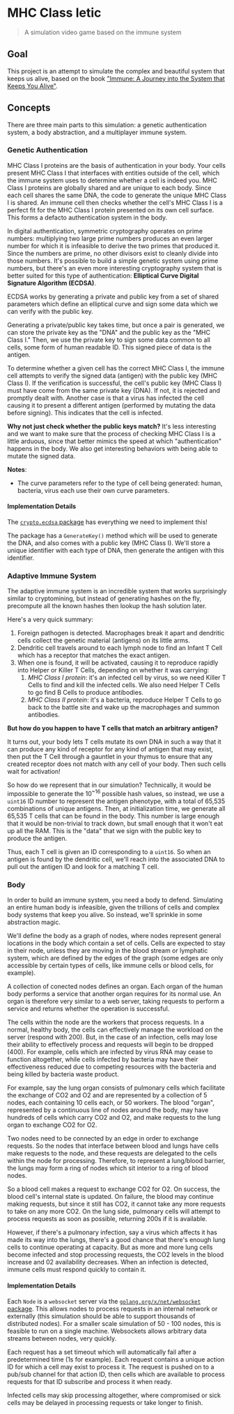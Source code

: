# MHC Class Ietic
> A simulation video game based on the immune system

## Goal
This project is an attempt to simulate the complex and beautiful system that 
keeps us alive, based on the book ["Immune: A Journey into the System that
Keeps You Alive"](https://www.philippdettmer.net/immune).

## Concepts
There are three main parts to this simulation: a genetic authentication 
system, a body abstraction, and a multiplayer immune system.

### Genetic Authentication
MHC Class I proteins are the basis of authentication in your body. Your cells
present MHC Class I that interfaces with entities outside of the cell, which the
immune system uses to determine whether a cell is indeed you. MHC Class I
proteins are globally shared and are unique to each body. Since each cell shares
the same DNA, the code to generate the unique MHC Class I is shared. An immune
cell then checks whether the cell's MHC Class I is a perfect fit for the MHC
Class I protein presented on its own cell surface. This forms a defacto
authentication system in the body. 

In digital authentication, symmetric cryptography operates on prime
numbers: multiplying two large prime numbers produces an even larger number 
for which it is infeasible to derive the two primes that produced it. Since
the numbers are prime, no other divisors exist to cleanly divide into those
numbers. It's possible to build a simple genetic system using prime numbers,
but there's an even more interesting cryptography system that is better suited
for this type of authentication:
**Elliptical Curve Digital Signature Algorithm (ECDSA)**.

ECDSA works by generating a private and public key from a set of shared
parameters which define an elliptical curve and sign some data which we can
verify with the public key.

Generating a private/public key takes time, but once a pair is generated,
we can store the private key as the "DNA" and the public key as the "MHC Class I."
Then, we use the private key to sign some data common to all cells, some form of
human readable ID. This signed piece of data is the antigen.

To determine whether a given cell has the correct MHC Class I, the immune cell 
attempts to verify the signed data (antigen) with the public key
(MHC Class I). If the verification is successful, the cell's public key
(MHC Class I) must have come from the same private key (DNA). If not, it is
rejected and promptly dealt with. Another case is that a virus has infected the
cell causing it to present a different antigen (performed by mutating the
data before signing). This indicates that the cell is infected.

**Why not just check whether the public keys match?**
It's less interesting and we want to make sure that the process of checking
MHC Class I is a little arduous, since that better mimics the speed at which
"authentication" happens in the body. We also get interesting behaviors
with being able to mutate the signed data.

**Notes**:

- The curve parameters refer to the type of cell being generated: human,
bacteria, virus each use their own curve parameters. 


#### Implementation Details
The [`crypto.ecdsa` package](https://pkg.go.dev/crypto/ecdsa) has everything we
need to implement this!

The package has a `GenerateKey()` method which will be used to generate the
DNA, and also comes with a public key (MHC Class I). We'll store a unique
identifier with each type of DNA, then generate the antigen with this
identifier.

### Adaptive Immune System

The adaptive immune system is an incredible system that works surprisingly
similar to cryptomining, but instead of generating hashes on the fly,
precompute all the known hashes then lookup the hash solution later. 

Here's a very quick summary:

1. Foreign pathogen is detected. Macrophages break it apart and dendritic cells
   collect the genetic material (antigens) on its little arms.
1. Dendritic cell travels around to each lymph node to find an Infant T Cell
   which has a receptor that matches the exact antigen.
1. When one is found, it will be activated, causing it to reproduce rapidly into
   Helper or Killer T Cells, depending on whether it was carrying:
   1. *MHC Class I protein*: it's an infected cell by virus, so we need Killer T 
      Cells to find and kill the infected cells. We also need Helper T Cells to
      go find B Cells to produce antibodies.
   1. *MHC Class II protein*: it's a bacteria, reproduce Helper T Cells to go
      back to the battle site and wake up the macrophages and summon antibodies.

**But how do you happen to have T cells that match an arbitrary antigen?**

It turns out, your body lets T cells mutate its own DNA in such a way that it
can produce any kind of receptor for any kind of antigen that may exist, then
put the T Cell through a gauntlet in your thymus to ensure that any created
receptor does not match with any cell of your body. Then such cells wait for
activation!

So how do we represent that in our simulation? Technically, it would be
impossible to generate the 10<sup>~16</sup> possible hash values, so instead, we
use a `uint16` ID number to represent the antigen phenotype, with a total of
65,535 combinations of unique antigens. Then, at initialization time, we
generate all 65,535 T cells that can be found in the body. This number is large
enough that it would be non-trivial to track down, but small enough that it
won't eat up all the RAM. This is the "data" that we sign with the public key
to produce the antigen.

Thus, each T cell is given an ID corresponding to a `uint16`. So when an antigen
is found by the dendritic cell, we'll reach into the associated DNA to pull out
the antigen ID and look for a matching T cell.


### Body
In order to build an immune system, you need a body to defend. Simulating an
entire human body is infeasible, given the trillions of cells and complex body
systems that keep you alive. So instead, we'll sprinkle in some abstraction 
magic.

We'll define the body as a graph of nodes, where nodes represent general
locations in the body which contain a set of cells. Cells are expected to stay
in their node, unless they are moving in the blood stream or lymphatic system,
which are defined by the edges of the graph (some edges are only accessible
by certain types of cells, like immune cells or blood cells, for example).

A collection of conected nodes defines an organ. Each organ of the human body 
performs a service that another organ requires for its normal use. An organ is 
therefore very similar to a web server, taking requests to perform a service
and returns whether the operation is successful. 

The cells within the node are the workers that process requests. In a normal,
healthy body, the cells can effectively manage the workload on the server 
(respond with 200). But, in the case of an infection, cells may lose their 
ability to effectively process and requests will begin to be dropped (400).
For example, cells which are infected by virus RNA may cease to function
altogether, while cells infected by bacteria may have their effectiveness
reduced due to competing resources with the bacteria and being killed by 
bacteria waste product.

For example, say the lung organ consists of pulmonary cells which facilitate the
exchange of CO2 and O2 and are represented by a collection of 5 nodes, each 
containing 10 cells each, or 50 workers. The blood "organ", represented by a 
continuous line of nodes around the body, may have hundreds of cells which 
carry CO2 and O2, and make requests to the lung organ to exchange CO2 for O2. 

Two nodes need to be connected by an edge in order to exchange requests. So the
nodes that interface between blood and lungs have cells make requests to the
node, and these requests are delegated to the cells within the node for processing. Therefore, to represent a lung/blood barrier, the lungs may form 
a ring of nodes which sit interior to a ring of blood nodes.

So a blood cell makes a request to exchange CO2 for O2. On success, the blood
cell's internal state is updated. On failure, the blood may continue making
requests, but since it still has CO2, it cannot take any more requests to take 
on any more CO2. On the lung side, pulmonary cells will attempt to process 
requests as soon as possible, returning 200s if it is available.

However, if there's a pulmonary infection, say a virus which affects it has
made its way into the lungs, there's a good chance that there's enough lung
cells to continue operating at capacity. But as more and more lung cells
become infected and stop processing requests, the CO2 levels in the blood
increase and 02 availability decreases. When an infection is detected, immune
cells must respond quickly to contain it.

#### Implementation Details

Each `Node` is a `websocket` server via the
[`golang.org/x/net/websocket` package](https://pkg.go.dev/golang.org/x/net/websocket). This allows nodes to process 
requests in an internal network or externally (this simulation should be able 
to support thousands of distributed nodes). For a smaller scale simulation of 
50 - 100 nodes, this is feasible to run on a single machine. Websockets allows
arbitrary data streams between nodes, very quickly. 

Each request has a set timeout which will automatically fail after a 
predetermined time (1s for example). Each request contains a unique action ID
for which a cell may exist to process it. The request is pushed on to a pub/sub
channel for that action ID, then cells which are available to process requests 
for that ID subscribe and process it when ready.

Infected cells may skip processing altogether, where compromised or sick cells
may be delayed in processing requests or take longer to finish.